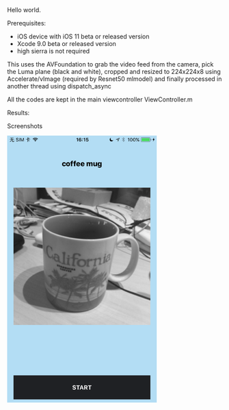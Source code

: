 Hello world.

Prerequisites:

- iOS device with iOS 11 beta or released version
- Xcode 9.0 beta or released version
- high sierra is not required

This uses the AVFoundation to grab the video feed from the camera, pick the Luma plane (black and white), cropped and resized to 224x224x8 using Accelerate/vImage (required by Resnet50 mlmodel) and finally processed in another thread using dispatch_async

All the codes are kept in the main viewcontroller ViewController.m

Results:

Screenshots
<p align="left">
  <img src="https://raw.githubusercontent.com/shawhu/coremldemo/master/screenshots/IMG_0259.PNG" width="350"/>
</p>
